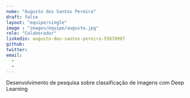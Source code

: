 ```yaml
---
nome: "Augusto dos Santos Pereira"
draft: false
layout: "equipe/single"
image : "images/equipe/augusto.jpg"
role: "Colaborador"
linkedin: augusto-dos-santos-pereira-55678997
github: 
twitter: 
email:
  - 
  - 
---
```

Desenvolvimento de pesquisa sobre classificação de imagens com Deep Learning

